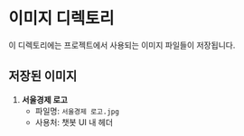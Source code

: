 # 이미지 디렉토리

이 디렉토리에는 프로젝트에서 사용되는 이미지 파일들이 저장됩니다.

## 저장된 이미지

1. **서울경제 로고**
   - 파일명: `서울경제 로고.jpg`
   - 사용처: 챗봇 UI 내 헤더
